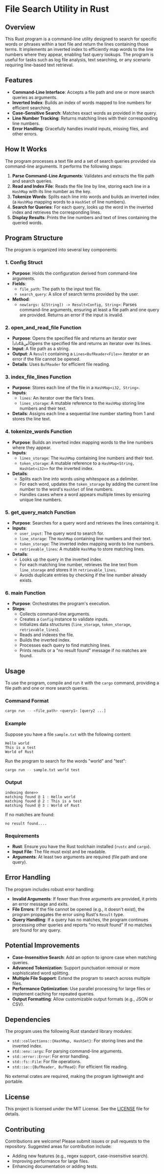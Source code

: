 # File Search Utility in Rust

## Overview

This Rust program is a command-line utility designed to search for specific words or phrases within a text file and return the lines containing those terms. It implements an inverted index to efficiently map words to the line numbers where they appear, enabling fast query lookups. The program is useful for tasks such as log file analysis, text searching, or any scenario requiring line-based text retrieval.

## Features

- **Command-Line Interface**: Accepts a file path and one or more search queries as arguments.
- **Inverted Index**: Builds an index of words mapped to line numbers for efficient searching.
- **Case-Sensitive Search**: Matches exact words as provided in the query.
- **Line Number Tracking**: Returns matching lines with their corresponding line numbers.
- **Error Handling**: Gracefully handles invalid inputs, missing files, and other errors.

## How It Works

The program processes a text file and a set of search queries provided via command-line arguments. It performs the following steps:

1. **Parse Command-Line Arguments**: Validates and extracts the file path and search queries.
2. **Read and Index File**: Reads the file line by line, storing each line in a `HashMap` with its line number as the key.
3. **Tokenize Words**: Splits each line into words and builds an inverted index (a `HashMap` mapping words to a `HashSet` of line numbers).
4. **Search for Queries**: For each query, looks up the word in the inverted index and retrieves the corresponding lines.
5. **Display Results**: Prints the line numbers and text of lines containing the queried words.

## Program Structure

The program is organized into several key components:

### 1. Config Struct

- **Purpose**: Holds the configuration derived from command-line arguments.
- **Fields**:
  - `file_path`: The path to the input text file.
  - `search_query`: A slice of search terms provided by the user.
- **Method**:
  - `new(args: &[String]) -> Result<Config, String>`: Parses command-line arguments, ensuring at least a file path and one query are provided. Returns an error if the input is invalid.

### 2. open_and_read_file Function

- **Purpose**: Opens the specified file and returns an iterator over دادأ¢âأنيOpens the specified file and returns an iterator over its lines.
- **Input**: A file path as a string.
- **Output**: A `Result` containing a `Lines<BufReader<File>>` iterator or an error if the file cannot be opened.
- **Details**: Uses `BufReader` for efficient file reading.

### 3. index_file_lines Function

- **Purpose**: Stores each line of the file in a `HashMap<i32, String>`.
- **Inputs**:
  - `lines`: An iterator over the file's lines.
  - `lines_storage`: A mutable reference to the `HashMap` storing line numbers and their text.
- **Details**: Assigns each line a sequential line number starting from 1 and stores the line text.

### 4. tokenize_words Function

- **Purpose**: Builds an inverted index mapping words to the line numbers where they appear.
- **Inputs**:
  - `lines_storage`: The `HashMap` containing line numbers and their text.
  - `token_storage`: A mutable reference to a `HashMap<String, HashSet<i32>>` for the inverted index.
- **Details**:
  - Splits each line into words using whitespace as a delimiter.
  - For each word, updates the `token_storage` by adding the current line number to the word's `HashSet` of line numbers.
  - Handles cases where a word appears multiple times by ensuring unique line numbers.

### 5. get_query_match Function

- **Purpose**: Searches for a query word and retrieves the lines containing it.
- **Inputs**:
  - `user_input`: The query word to search for.
  - `line_storage`: The `HashMap` containing line numbers and their text.
  - `token_storage`: The inverted index mapping words to line numbers.
  - `retrievable_lines`: A mutable `HashMap` to store matching lines.
- **Details**:
  - Looks up the query in the inverted index.
  - For each matching line number, retrieves the line text from `line_storage` and stores it in `retrievable_lines`.
  - Avoids duplicate entries by checking if the line number already exists.

### 6. main Function

- **Purpose**: Orchestrates the program's execution.
- **Steps**:
  - Collects command-line arguments.
  - Creates a `Config` instance to validate inputs.
  - Initializes data structures (`line_storage`, `token_storage`, `retrievable_lines`).
  - Reads and indexes the file.
  - Builds the inverted index.
  - Processes each query to find matching lines.
  - Prints results or a "no result found" message if no matches are found.

## Usage

To use the program, compile and run it with the `cargo` command, providing a file path and one or more search queries.

### Command Format

```bash
cargo run -- <file_path> <query1> [query2 ...]
```

### Example

Suppose you have a file `sample.txt` with the following content:

```
Hello world
This is a test
World of Rust
```

Run the program to search for the words "world" and "test":

```bash
cargo run -- sample.txt world test
```

### Output

```
indexing done>>
matching found @ 1 : Hello world
matching found @ 2 : This is a test
matching found @ 3 : World of Rust
```

If no matches are found:

```
no result found....
```

### Requirements

- **Rust**: Ensure you have the Rust toolchain installed (`rustc` and `cargo`).
- **Input File**: The file must exist and be readable.
- **Arguments**: At least two arguments are required (file path and one query).

## Error Handling

The program includes robust error handling:

- **Invalid Arguments**: If fewer than three arguments are provided, it prints an error message and exits.
- **File Errors**: If the file cannot be opened (e.g., it doesn't exist), the program propagates the error using Rust's `Result` type.
- **Query Handling**: If a query has no matches, the program continues processing other queries and reports "no result found" if no matches are found for any query.

## Potential Improvements

- **Case-Insensitive Search**: Add an option to ignore case when matching queries.
- **Advanced Tokenization**: Support punctuation removal or more sophisticated word splitting.
- **Multiple File Support**: Extend the program to search across multiple files.
- **Performance Optimization**: Use parallel processing for large files or implement caching for repeated queries.
- **Output Formatting**: Allow customizable output formats (e.g., JSON or CSV).

## Dependencies

The program uses the following Rust standard library modules:

- `std::collections::{HashMap, HashSet}`: For storing lines and the inverted index.
- `std::env::args`: For parsing command-line arguments.
- `std::error::Error`: For error handling.
- `std::fs::File`: For file operations.
- `std::io::{BufReader, BufRead}`: For efficient file reading.

No external crates are required, making the program lightweight and portable.

## License

This project is licensed under the MIT License. See the [LICENSE](LICENSE) file for details.

## Contributing

Contributions are welcome! Please submit issues or pull requests to the repository. Suggested areas for contribution include:

- Adding new features (e.g., regex support, case-insensitive search).
- Improving performance for large files.
- Enhancing documentation or adding tests.